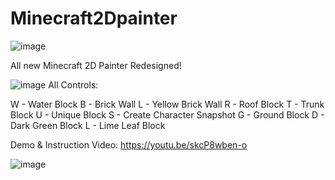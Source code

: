 # Minecraft2Dpainter


![image](https://user-images.githubusercontent.com/94727252/205456532-e198a422-2baa-462b-91c9-f7852d895cbc.png)



All new Minecraft 2D Painter Redesigned!

![image](https://user-images.githubusercontent.com/94727252/205456657-0761e6b3-6a96-4a28-a424-00b758c63b30.png)
 All Controls: 

W - Water Block
B - Brick Wall
L - Yellow Brick Wall
R - Roof Block
T - Trunk Block
U - Unique Block
S - Create Character Snapshot
G - Ground Block
D - Dark Green Block
L - Lime Leaf Block



Demo & Instruction Video: https://youtu.be/skcP8wben-o

![image](https://user-images.githubusercontent.com/94727252/205456488-220de639-5d9c-4c83-a58f-200bead72bc9.png)


